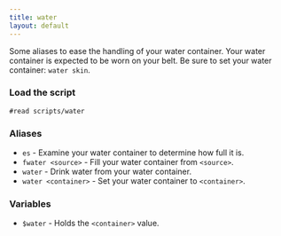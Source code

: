 ```yaml
---
title: water
layout: default
---
```


Some aliases to ease the handling of your water container. Your water container
is expected to be worn on your belt. Be sure to set your water container:
`water skin`.

### Load the script

`#read scripts/water`

### Aliases

*  `es` - Examine your water container to determine how full it is.
*  `fwater <source>` - Fill your water container from `<source>`.
*  `water` - Drink water from your water container.
*  `water <container>` - Set your water container to `<container>`.

### Variables
*  `$water` - Holds the `<container>` value.
